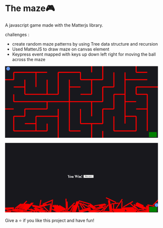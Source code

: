 # The maze🎮

A javascript game made with the Matterjs library.


challenges :

  * create random maze patterns by using Tree data structure and 
recursion
  * Used MatterJS to draw maze on canvas element
  * Keypress event mapped with keys up down left right for moving the 
ball across the maze


![github-octocat](https://github.com/sevdaimany/Javascript-Practice/blob/master/maze/screenshot1.png)

![github-octocat](https://github.com/sevdaimany/Javascript-Practice/blob/master/maze/screenshot2.png)




Give a ⭐️ if you like this project and have fun!

